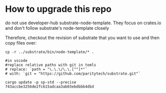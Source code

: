 # How to upgrade this repo

do not use developer-hub substrate-node-template. They focus on crates.io and don't follow substrate's node-template closely

Therefore, checkout the revision of substrate that you want to use and then copy files over:

```
cp -r ../substrate/bin/node-template/* .

#in vscode
#replace relative paths with git in tomls
# replace: `path = "\.\.\/\.\.[^"]*"`
# with: `git = "https://github.com/paritytech/substrate.git"`

cargo update -p sp-std --precise 743accbe3256de2fc615adcaa3ab03ebdbbb4dbd

```
